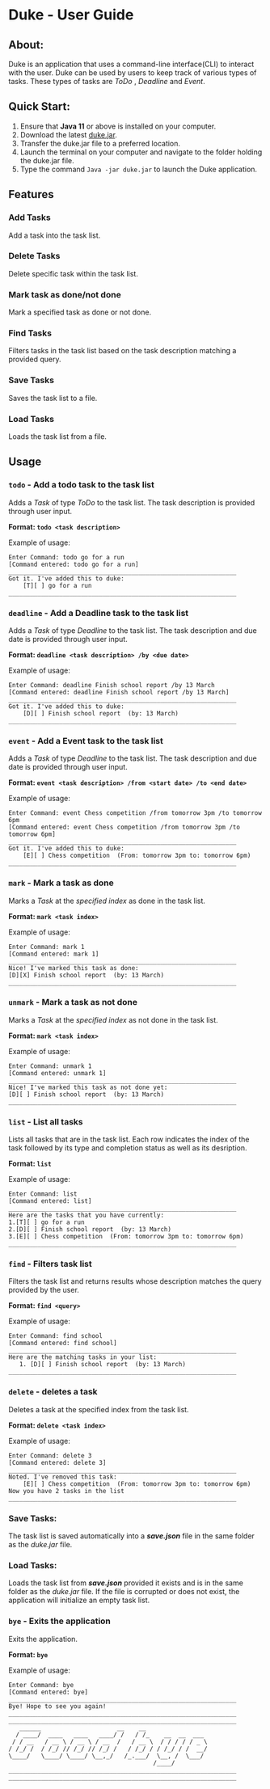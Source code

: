 # Duke - User Guide

## About:
Duke is an application that uses a command-line interface(CLI) to interact with the user. Duke can be used by users to keep track of various types of tasks. These types of tasks are *ToDo* , *Deadline* and *Event*.

## Quick Start:
1. Ensure that **Java 11** or above is installed on your computer.
2. Download the latest [duke.jar](https://github.com/matthew-liu-zhenjie/ip/releases).
3. Transfer the duke.jar file to a preferred location.
4. Launch the terminal on your computer and navigate to the folder holding the duke.jar file.
5. Type the command `Java -jar duke.jar` to launch the Duke application.

## Features 

### Add Tasks

Add a task into the task list.

### Delete Tasks

Delete specific task within the task list.

### Mark task as done/not done

Mark a specified task as done or not done.

### Find Tasks

Filters tasks in the task list based on the task description matching a provided query.

### Save Tasks

Saves the task list to a file.

### Load Tasks

Loads the task list from a file.


## Usage

### `todo` - Add a todo task to the task list

Adds a _Task_ of type _ToDo_ to the task list. The task description is provided through user input. 

**Format: `todo <task description>`**

Example of usage: 

```
Enter Command: todo go for a run
[Command entered: todo go for a run]
_______________________________________________________________
Got it. I've added this to duke: 
    [T][ ] go for a run
_______________________________________________________________
```

### `deadline` - Add a Deadline task to the task list

Adds a _Task_ of type _Deadline_ to the task list. The task description and due date is provided through user input. 

**Format: `deadline <task description> /by <due date>`**

Example of usage: 

```
Enter Command: deadline Finish school report /by 13 March
[Command entered: deadline Finish school report /by 13 March]
_______________________________________________________________
Got it. I've added this to duke: 
    [D][ ] Finish school report  (by: 13 March)
_______________________________________________________________
```

### `event` - Add a Event task to the task list

Adds a _Task_ of type _Deadline_ to the task list. The task description and due date is provided through user input. 

**Format: `event <task description> /from <start date> /to <end date>`**

Example of usage: 

```
Enter Command: event Chess competition /from tomorrow 3pm /to tomorrow 6pm
[Command entered: event Chess competition /from tomorrow 3pm /to tomorrow 6pm]
_______________________________________________________________
Got it. I've added this to duke: 
    [E][ ] Chess competition  (From: tomorrow 3pm to: tomorrow 6pm)
_______________________________________________________________
```

### `mark` - Mark a task as done

Marks a _Task_ at the _specified index_ as done in the task list. 

**Format: `mark <task index>`**

Example of usage: 

```
Enter Command: mark 1
[Command entered: mark 1]
_______________________________________________________________
Nice! I've marked this task as done: 
[D][X] Finish school report  (by: 13 March)
_______________________________________________________________
```
### `unmark` - Mark a task as not done

Marks a _Task_ at the _specified index_ as not done in the task list. 

**Format: `mark <task index>`**

Example of usage: 

```
Enter Command: unmark 1
[Command entered: unmark 1]
_______________________________________________________________
Nice! I've marked this task as not done yet: 
[D][ ] Finish school report  (by: 13 March)
_______________________________________________________________
```

### `list` - List all tasks
Lists all tasks that are in the task list. Each row indicates the index of the task followed by its type and completion status as well as its desription.

**Format: `list`**

Example of usage:
```
Enter Command: list
[Command entered: list]
_______________________________________________________________
Here are the tasks that you have currently:
1.[T][ ] go for a run
2.[D][ ] Finish school report  (by: 13 March)
3.[E][ ] Chess competition  (From: tomorrow 3pm to: tomorrow 6pm)
_______________________________________________________________
```

### `find` - Filters task list
Filters the task list and returns results whose description matches the query provided by the user.

**Format: `find <query>`**

Example of usage:
```
Enter Command: find school
[Command entered: find school]
_______________________________________________________________
Here are the matching tasks in your list:
   1. [D][ ] Finish school report  (by: 13 March)
_______________________________________________________________
```

### `delete` - deletes a task 
Deletes a task at the specified index from the task list.

**Format: `delete <task index>`**

Example of usage:
```
Enter Command: delete 3
[Command entered: delete 3]
_______________________________________________________________
Noted. I've removed this task: 
    [E][ ] Chess competition  (From: tomorrow 3pm to: tomorrow 6pm)
Now you have 2 tasks in the list
_______________________________________________________________
```

### Save Tasks:
The task list is saved automatically into a **_save.json_** file in the same folder as the _duke.jar_ file.

### Load Tasks:
Loads the task list from **_save.json_** provided it exists and is in the same folder as the _duke.jar_ file. If the file is corrupted or does not exist, the application will initialize an empty task list. 

### `bye` - Exits the application
Exits the application.

**Format: `bye`**

Example of usage:
```
Enter Command: bye
[Command entered: bye]
_______________________________________________________________
Bye! Hope to see you again!
_______________________________________________________________
_______________________________________________________________
   ______                     __    __                 
  / ____/  ____   ____   ____/ /   / /_    __  __  ___ 
 / / __   / __ \ / __ \ / __  /   / __ \  / / / / / _ \
/ /_/ /  / /_/ // /_/ // /_/ /   / /_/ / / /_/ / /  __/
\____/   \____/ \____/ \__,_/   /_.___/  \__, /  \___/ 
                                        /____/         
_______________________________________________________________
_______________________________________________________________
```
